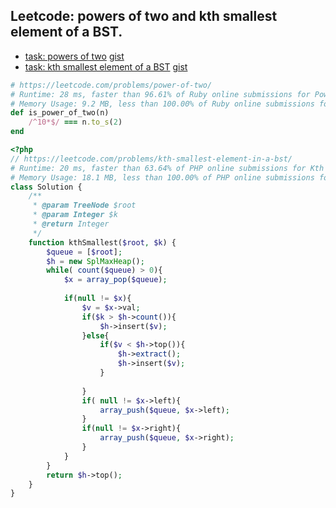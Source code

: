 ## Leetcode: powers of two and kth smallest element of a BST.

- [task: powers of two](https://leetcode.com/problems/power-of-two/) [gist](https://gist.github.com/lbvf50mobile/bb3fc4b60ab1698e1a3ff06f67ed818e)
- [task: kth smallest element of a BST](https://leetcode.com/problems/kth-smallest-element-in-a-bst/) [gist](https://gist.github.com/lbvf50mobile/3ae8bd0fc344511d9353a90165ce89a5)

```Ruby
# https://leetcode.com/problems/power-of-two/
# Runtime: 28 ms, faster than 96.61% of Ruby online submissions for Power of Two.
# Memory Usage: 9.2 MB, less than 100.00% of Ruby online submissions for Power of Two.
def is_power_of_two(n)
    /^10*$/ === n.to_s(2)
end
```

```PHP
<?php
// https://leetcode.com/problems/kth-smallest-element-in-a-bst/
# Runtime: 20 ms, faster than 63.64% of PHP online submissions for Kth Smallest Element in a BST.
# Memory Usage: 18.1 MB, less than 100.00% of PHP online submissions for Kth Smallest Element in a BST.
class Solution {
    /**
     * @param TreeNode $root
     * @param Integer $k
     * @return Integer
     */
    function kthSmallest($root, $k) {
        $queue = [$root];
        $h = new SplMaxHeap();
        while( count($queue) > 0){
            $x = array_pop($queue);
        
            if(null != $x){
                $v = $x->val;
                if($k > $h->count()){
                    $h->insert($v);
                }else{
                    if($v < $h->top()){
                        $h->extract();
                        $h->insert($v);
                    }
                    
                }
                if( null != $x->left){
                    array_push($queue, $x->left);
                }
                if(null != $x->right){
                    array_push($queue, $x->right);
                }
            }
        }
        return $h->top();
    }
}
```